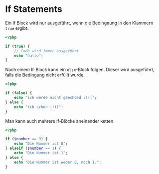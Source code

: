 # If Statements

Ein If Block wird nur ausgeführt, wenn die Bedingnung in den Klammern `true` ergibt.
```php
<?php

if (true) {
    // Code wird immer ausgeführt
    echo "hallo";
}
```
Nach einem If-Block kann ein `else`-Block folgen. Dieser wird ausgeführt, falls die Bedingung nicht erfüllt wurde.
```php
<?php

if (false) {
    echo "ich werde nicht geechoed :(((";
} else {
    echo "ich schon :)))";
}
```
Man kann auch mehrere If-Blöcke aneinander ketten.
```php
<?php

if ($number == 0) {
    echo "Die Nummer ist 0";
} elseif ($number == 1) {
    echo "Die Nummer ist 1";
} else {
    echo "Die Nummer ist weder 0, noch 1.";
}
```

